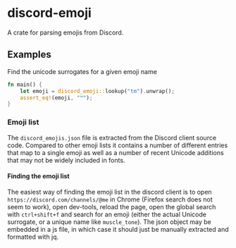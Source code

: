 # discord-emoji

A crate for parsing emojis from Discord.

## Examples
Find the unicode surrogates for a given emoji name
```rust
fn main() {
    let emoji = discord_emoji::lookup("tm").unwrap();
    assert_eq!(emoji, "™️");
}
```

### Emoji list
The `discord_emojis.json` file is extracted from the Discord client source code.
Compared to other emoji lists it contains a number of different entries that map to a
single emoji as well as a number of recent Unicode additions that may not be widely included in fonts.

#### Finding the emoji list
The easiest way of finding the emoji list in the discord client is to open `https://discord.com/channels/@me`
in Chrome (Firefox search does not seem to work), open dev-tools, reload the page, open the global search with
`ctrl+shift+f` and search for an emoji (either the actual Unicode surrogate, or a unique name like `muscle_tone`).
The json object may be embedded in a js file, in which case it should just be manually extracted and formatted with jq.